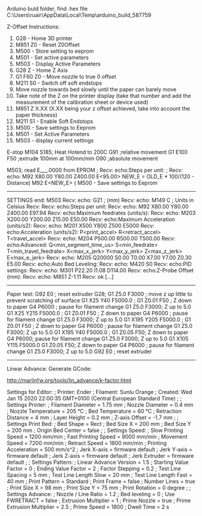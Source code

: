Arduino buld folder, find .hex file
C:\Users\ruair\AppData\Local\Temp\arduino_build_587759

Z-Offset Instructions:
1. G28 - Home 3D printer
2. M851 Z0 - Reset Z0Offset
3. M500 - Store setting to eeprom
4. M501 - Set active parameters
5. M503 - Display Active Parameters
6. G28 Z - Home Z Axis
7. G1 F60 Z0 - Move nozzle to true 0 offset
8. M211 S0 - Switch off soft endstops
9. Move nozzle towards bed slowly until the paper can barely move
10. Take note of the Z on the printer display (take that number and add the measurement of the calibration sheet or device used)
11. M851 Z X.XX (X.XX being your z offset achieved, take into account the paper thickness)
12. M211 S1 - Enable Soft Endstops
13. M500 - Save settings to Eeprom
14. M501 - Set Active Parameters
15. M503 - display current settings


E-stop
M104 S185; Heat Hotend to 200C
G91 ;relative movement
G1 E100 F50 ;extrude 100mm at 100mm/min
G90 ;absolute movement

M503; read E___.0000 from EPROM
;        Recv: echo:Steps per unit:
;        Recv: echo:  M92 X80.00 Y80.00 Z400.00 E<95.00>
NEW_E = OLD_E * 100/(120 - Distance)
M92 E<NEW_E>  (
M500 - Save settings to Eeprom



-----------------------------------------------------
SETTINGS
end: M503
Recv: echo:  G21    ; (mm)
Recv: echo:  M149 C ; Units in Celsius
Recv: 
Recv: echo:Steps per unit:
Recv: echo:  M92 X80.00 Y80.00 Z400.00 E97.94
Recv: echo:Maximum feedrates (units/s):
Recv: echo:  M203 X200.00 Y200.00 Z15.00 E50.00
Recv: echo:Maximum Acceleration (units/s2):
Recv: echo:  M201 X500 Y800 Z500 E5000
Recv: echo:Acceleration (units/s2): P<print_accel> R<retract_accel> T<travel_accel>
Recv: echo:  M204 P500.00 R500.00 T500.00
Recv: echo:Advanced: Q<min_segment_time_us> S<min_feedrate> T<min_travel_feedrate> X<max_x_jerk> Y<max_y_jerk> Z<max_z_jerk> E<max_e_jerk>
Recv: echo:  M205 Q20000 S0.00 T0.00 X7.00 Y7.00 Z0.30 E5.00
Recv: echo:Auto Bed Leveling:
Recv: echo:  M420 S0
Recv: echo:PID settings:
Recv: echo:  M301 P22.20 I1.08 D114.00
Recv: echo:Z-Probe Offset (mm):
Recv: echo:  M851 Z-1.11
Recv: ok
[...]


--------------------------------------------------
Paper test:
G92 E0 ; reset extruder 
G28;
G1 Z5.0 F3000 ; move z up little to prevent scratching of surface
G1 X25 Y40 F5000.0 ;
G1 Z0.01 F50 ; Z down to paper
G4 P6000 ; pause for filament change
G1 Z5.0 F3000;  Z up to 5.0
G1 X25 Y215 F5000.0 ;
G1 Z0.01 F50 ; Z down to paper
G4 P6000 ; pause for filament change
G1 Z5.0 F3000; Z up to 5.0
G1 X195 Y205 F5000.0 ;
G1 Z0.01 F50 ; Z down to paper
G4 P6000 ; pause for filament change
G1 Z5.0 F3000; Z up to 5.0
G1 X195 Y40 F5000.0 ;
G1 Z0.05 F50; Z down to paper
G4 P6000; pause for filament change
G1 Z5.0 F3000; Z up to 5.0
G1 X105 Y115 F5000.0
G1 Z0.05 F50; Z down to paper
G4 P6000 ; pause for filament change
G1 Z5.0 F3000; Z up to 5.0
G92 E0 ; reset extruder

--------------------------------------------------
Linear Advance:
Generate GCode:

http://marlinfw.org/tools/lin_advance/k-factor.html

Settings for Editor:
; Printer: Ender
; Filament: Sunlu Orange
; Created: Wed Jan 15 2020 22:00:35 GMT+0100 (Central European Standard Time)
;
; Settings Printer:
; Filament Diameter = 1.75 mm
; Nozzle Diameter = 0.4 mm
; Nozzle Temperature = 205 °C
; Bed Temperature = 60 °C
; Retraction Distance = 4 mm
; Layer Height = 0.2 mm
; Z-axis Offset = -1.7 mm
;
; Settings Print Bed:
; Bed Shape = Rect
; Bed Size X = 200 mm
; Bed Size Y = 200 mm
; Origin Bed Center = false
;
; Settings Speed:
; Slow Printing Speed = 1200 mm/min
; Fast Printing Speed = 9000 mm/min
; Movement Speed = 7200 mm/min
; Retract Speed = 1800 mm/min
; Printing Acceleration = 500 mm/s^2
; Jerk X-axis =  firmware default
; Jerk Y-axis =  firmware default
; Jerk Z-axis =  firmware default
; Jerk Extruder =  firmware default
;
; Settings Pattern:
; Linear Advance Version = 1.5
; Starting Value Factor = 0
; Ending Value Factor = 2
; Factor Stepping = 0.2
; Test Line Spacing = 5 mm
; Test Line Length Slow = 20 mm
; Test Line Length Fast = 40 mm
; Print Pattern = Standard
; Print Frame = false
; Number Lines = true
; Print Size X = 98 mm
; Print Size Y = 75 mm
; Print Rotation = 0 degree
;
; Settings Advance:
; Nozzle / Line Ratio = 1.2
; Bed leveling = 0
; Use FWRETRACT = false
; Extrusion Multiplier = 1
; Prime Nozzle = true
; Prime Extrusion Multiplier = 2.5
; Prime Speed = 1800
; Dwell Time = 2 s